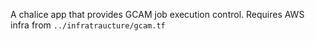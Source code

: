 A chalice app that provides GCAM job execution control. Requires AWS infra from `../infratraucture/gcam.tf`